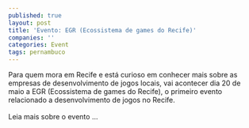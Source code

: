 ```yaml
---
published: true
layout: post
title: 'Evento: EGR (Ecossistema de games do Recife)'
companies: ''
categories: Event
tags: pernambuco
---
```

Para quem mora em Recife e está curioso em conhecer mais sobre as empresas de desenvolvimento de jogos locais, vai acontecer dia 20 de maio a EGR (Ecossistema de games do Recife), o primeiro evento relacionado a desenvolvimento de jogos no Recife.<br /><br />Leia mais sobre o evento ...

